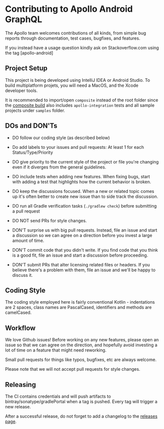 Contributing to Apollo Android GraphQL 
======================================

The Apollo team welcomes contributions of all kinds, from simple bug reports through documentation, test cases,
bugfixes, and features.

If you instead have a usage question kindly ask on Stackoverflow.com using the tag [apollo-android]

Project Setup
-------------

This project is being developed using IntelliJ IDEA or Android Studio. To build multiplatform projets, you will need a MacOS, and the Xcode developer tools.
 
It is recommended to import/open `composite` instead of the root folder since the [composite build](https://docs.gradle.org/current/userguide/composite_builds.html) also includes `apollo-integration` tests
and all sample projects under `samples` folder.

DOs and DON'Ts
--------------

* DO follow our coding style (as described below)
* Do add labels to your issues and pull requests:  At least 1 for each Status/Type/Priority
* DO give priority to the current style of the project or file you're changing even if it diverges from the general guidelines.
* DO include tests when adding new features. When fixing bugs, start with adding a test that highlights how the current behavior is broken.
* DO keep the discussions focused. When a new or related topic comes up it's often better to create new issue than to side track the discussion.
* DO run all Gradle verification tasks (`./gradlew check`) before submitting a pull request

* DO NOT send PRs for style changes.
* DON'T surprise us with big pull requests. Instead, file an issue and start a discussion so we can agree on a direction before you invest a large amount of time.
* DON'T commit code that you didn't write. If you find code that you think is a good fit, file an issue and start a discussion before proceeding.
* DON'T submit PRs that alter licensing related files or headers. If you believe there's a problem with them, file an issue and we'll be happy to discuss it.


Coding Style
------------

The coding style employed here is fairly conventional Kotlin - indentations are 2 spaces, class
names are PascalCased, identifiers and methods are camelCased.    

Workflow
--------

We love Github issues!  Before working on any new features, please open an issue so that we can agree on the
direction, and hopefully avoid investing a lot of time on a feature that might need reworking.

Small pull requests for things like typos, bugfixes, etc are always welcome.

Please note that we will not accept pull requests for style changes.

Releasing
--------

The CI contains credentials and will push artifacts to bintray/sonatype/gradlePortal when a tag is pushed. Every tag will trigger a new release.

After a successful release, do not forget to add a changelog to the [releases page](https://github.com/apollographql/apollo-android/releases).
